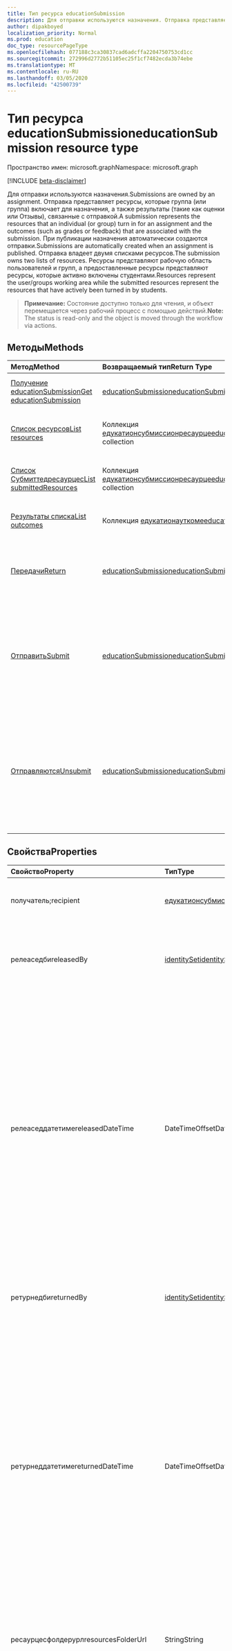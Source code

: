 ```yaml
---
title: Тип ресурса educationSubmission
description: Для отправки используются назначения. Отправка представляет ресурсы, которые может включить отдельный (или группа) для назначения, а также возвращаемую оценку или отзыв.
author: dipakboyed
localization_priority: Normal
ms.prod: education
doc_type: resourcePageType
ms.openlocfilehash: 077188c3ca30837cad6adcffa2204750753cd1cc
ms.sourcegitcommit: 272996d2772b51105ec25f1cf7482ecda3b74ebe
ms.translationtype: MT
ms.contentlocale: ru-RU
ms.lasthandoff: 03/05/2020
ms.locfileid: "42500739"
---
```

# <a name="educationsubmission-resource-type"></a><span data-ttu-id="71d58-104">Тип ресурса educationSubmission</span><span class="sxs-lookup"><span data-stu-id="71d58-104">educationSubmission resource type</span></span>

<span data-ttu-id="71d58-105">Пространство имен: microsoft.graph</span><span class="sxs-lookup"><span data-stu-id="71d58-105">Namespace: microsoft.graph</span></span>

[!INCLUDE [beta-disclaimer](../../includes/beta-disclaimer.md)]

<span data-ttu-id="71d58-106">Для отправки используются назначения.</span><span class="sxs-lookup"><span data-stu-id="71d58-106">Submissions are owned by an assignment.</span></span> <span data-ttu-id="71d58-107">Отправка представляет ресурсы, которые группа (или группа) включает для назначения, а также результаты (такие как оценки или Отзывы), связанные с отправкой.</span><span class="sxs-lookup"><span data-stu-id="71d58-107">A submission represents the resources that an individual (or group) turn in for an assignment and the outcomes (such as grades or feedback) that are associated with the submission.</span></span>
<span data-ttu-id="71d58-108">При публикации назначения автоматически создаются отправки.</span><span class="sxs-lookup"><span data-stu-id="71d58-108">Submissions are automatically created when an assignment is published.</span></span> <span data-ttu-id="71d58-109">Отправка владеет двумя списками ресурсов.</span><span class="sxs-lookup"><span data-stu-id="71d58-109">The submission owns two lists of resources.</span></span> <span data-ttu-id="71d58-110">Ресурсы представляют рабочую область пользователей и групп, а предоставленные ресурсы представляют ресурсы, которые активно включены студентами.</span><span class="sxs-lookup"><span data-stu-id="71d58-110">Resources represent the user/groups working area while the submitted resources represent the resources that have actively been turned in by students.</span></span>  

><span data-ttu-id="71d58-111">**Примечание:** Состояние доступно только для чтения, и объект перемещается через рабочий процесс с помощью действий.</span><span class="sxs-lookup"><span data-stu-id="71d58-111">**Note:** The status is read-only and the object is moved through the workflow via actions.</span></span> 

## <a name="methods"></a><span data-ttu-id="71d58-112">Методы</span><span class="sxs-lookup"><span data-stu-id="71d58-112">Methods</span></span>

| <span data-ttu-id="71d58-113">Метод</span><span class="sxs-lookup"><span data-stu-id="71d58-113">Method</span></span>           | <span data-ttu-id="71d58-114">Возвращаемый тип</span><span class="sxs-lookup"><span data-stu-id="71d58-114">Return Type</span></span>    |<span data-ttu-id="71d58-115">Описание</span><span class="sxs-lookup"><span data-stu-id="71d58-115">Description</span></span>|
|:---------------|:--------|:----------|
|[<span data-ttu-id="71d58-116">Получение educationSubmission</span><span class="sxs-lookup"><span data-stu-id="71d58-116">Get educationSubmission</span></span>](../api/educationsubmission-get.md) | [<span data-ttu-id="71d58-117">educationSubmission</span><span class="sxs-lookup"><span data-stu-id="71d58-117">educationSubmission</span></span>](educationsubmission.md) |<span data-ttu-id="71d58-118">Чтение свойств и связей объекта **educationSubmission** .</span><span class="sxs-lookup"><span data-stu-id="71d58-118">Read properties and relationships of an **educationSubmission** object.</span></span>|
|[<span data-ttu-id="71d58-119">Список ресурсов</span><span class="sxs-lookup"><span data-stu-id="71d58-119">List resources</span></span>](../api/educationsubmission-list-resources.md) |<span data-ttu-id="71d58-120">Коллекция [едукатионсубмиссионресаурце](educationsubmissionresource.md)</span><span class="sxs-lookup"><span data-stu-id="71d58-120">[educationSubmissionResource](educationsubmissionresource.md) collection</span></span>| <span data-ttu-id="71d58-121">Получение коллекции объектов **едукатионсубмиссионресаурце** .</span><span class="sxs-lookup"><span data-stu-id="71d58-121">Get an **educationSubmissionResource** object collection.</span></span>|
|[<span data-ttu-id="71d58-122">Список Субмиттедресаурцес</span><span class="sxs-lookup"><span data-stu-id="71d58-122">List submittedResources</span></span>](../api/educationsubmission-list-submittedresources.md) |<span data-ttu-id="71d58-123">Коллекция [едукатионсубмиссионресаурце](educationsubmissionresource.md)</span><span class="sxs-lookup"><span data-stu-id="71d58-123">[educationSubmissionResource](educationsubmissionresource.md) collection</span></span>| <span data-ttu-id="71d58-124">Получение коллекции объектов **едукатионсубмиссионресаурце** .</span><span class="sxs-lookup"><span data-stu-id="71d58-124">Get an **educationSubmissionResource** object collection.</span></span>|
|[<span data-ttu-id="71d58-125">Результаты списка</span><span class="sxs-lookup"><span data-stu-id="71d58-125">List outcomes</span></span>](../api/educationsubmission-list-outcomes.md) |<span data-ttu-id="71d58-126">Коллекция [едукатионауткоме](educationoutcome.md)</span><span class="sxs-lookup"><span data-stu-id="71d58-126">[educationOutcome](educationoutcome.md) collection</span></span>| <span data-ttu-id="71d58-127">Получение коллекции объектов **едукатионауткоме** .</span><span class="sxs-lookup"><span data-stu-id="71d58-127">Get an **educationOutcome** object collection.</span></span>|
|[<span data-ttu-id="71d58-128">Передачи</span><span class="sxs-lookup"><span data-stu-id="71d58-128">Return</span></span>](../api/educationsubmission-return.md)|[<span data-ttu-id="71d58-129">educationSubmission</span><span class="sxs-lookup"><span data-stu-id="71d58-129">educationSubmission</span></span>](educationsubmission.md)|<span data-ttu-id="71d58-130">Преподаватель использует возврат, чтобы показать, что оценки и отзывы могут отображаться для учащегося.</span><span class="sxs-lookup"><span data-stu-id="71d58-130">A teacher uses return to indicate that the grades/feedback can be shown to the student.</span></span>|
|[<span data-ttu-id="71d58-131">Отправить</span><span class="sxs-lookup"><span data-stu-id="71d58-131">Submit</span></span>](../api/educationsubmission-submit.md)|[<span data-ttu-id="71d58-132">educationSubmission</span><span class="sxs-lookup"><span data-stu-id="71d58-132">educationSubmission</span></span>](educationsubmission.md)|<span data-ttu-id="71d58-133">Для включения назначения учащийся использует функцию "послать".</span><span class="sxs-lookup"><span data-stu-id="71d58-133">A student uses submit to turn in the assignment.</span></span> <span data-ttu-id="71d58-134">При этом ресурсы будут скопированы в папку **субмиттедресаурцес** для ступенчатого и обновления состояния.</span><span class="sxs-lookup"><span data-stu-id="71d58-134">This will copy the resources into the **submittedResources** folder for grading and updates the status.</span></span>|
|[<span data-ttu-id="71d58-135">Отправляются</span><span class="sxs-lookup"><span data-stu-id="71d58-135">Unsubmit</span></span>](../api/educationsubmission-unsubmit.md)|[<span data-ttu-id="71d58-136">educationSubmission</span><span class="sxs-lookup"><span data-stu-id="71d58-136">educationSubmission</span></span>](educationsubmission.md)|<span data-ttu-id="71d58-137">Учащийся использует unsubmit, чтобы переместить состояние отправки от отправки к работе.</span><span class="sxs-lookup"><span data-stu-id="71d58-137">A student uses the unsubmit to move the state of the submission from submitted back to working.</span></span> <span data-ttu-id="71d58-138">При этом ресурсы будут скопированы в папку **воркингресаурцес** для ступенчатого и обновления состояния.</span><span class="sxs-lookup"><span data-stu-id="71d58-138">This will copy the resources into the **workingResources** folder for grading and updates the status.</span></span>|

## <a name="properties"></a><span data-ttu-id="71d58-139">Свойства</span><span class="sxs-lookup"><span data-stu-id="71d58-139">Properties</span></span>
| <span data-ttu-id="71d58-140">Свойство</span><span class="sxs-lookup"><span data-stu-id="71d58-140">Property</span></span>     | <span data-ttu-id="71d58-141">Тип</span><span class="sxs-lookup"><span data-stu-id="71d58-141">Type</span></span>   |<span data-ttu-id="71d58-142">Описание</span><span class="sxs-lookup"><span data-stu-id="71d58-142">Description</span></span>|
|:---------------|:--------|:----------|
|<span data-ttu-id="71d58-143">получатель;</span><span class="sxs-lookup"><span data-stu-id="71d58-143">recipient</span></span>|[<span data-ttu-id="71d58-144">едукатионсубмиссионреЦипиент</span><span class="sxs-lookup"><span data-stu-id="71d58-144">educationSubmissionRecipient</span></span>](educationsubmissionrecipient.md)|<span data-ttu-id="71d58-145">, Которому назначена эта отправка.</span><span class="sxs-lookup"><span data-stu-id="71d58-145">Who this submission is assigned to.</span></span>|
|<span data-ttu-id="71d58-146">релеаседби</span><span class="sxs-lookup"><span data-stu-id="71d58-146">releasedBy</span></span>|[<span data-ttu-id="71d58-147">identitySet</span><span class="sxs-lookup"><span data-stu-id="71d58-147">identitySet</span></span>](identityset.md)|<span data-ttu-id="71d58-148">Пользователь, который изменил состояние этой отправки на "выпущено".</span><span class="sxs-lookup"><span data-stu-id="71d58-148">User who moved the status of this submission to released.</span></span>|
|<span data-ttu-id="71d58-149">релеаседдатетиме</span><span class="sxs-lookup"><span data-stu-id="71d58-149">releasedDateTime</span></span>|<span data-ttu-id="71d58-150">DateTimeOffset</span><span class="sxs-lookup"><span data-stu-id="71d58-150">DateTimeOffset</span></span>|<span data-ttu-id="71d58-151">Момент времени, когда была выпущена отправка.</span><span class="sxs-lookup"><span data-stu-id="71d58-151">Moment in time when the submission was released.</span></span> <span data-ttu-id="71d58-152">Тип Timestamp представляет сведения о времени и дате с использованием формата ISO 8601 (всегда применяется формат UTC).</span><span class="sxs-lookup"><span data-stu-id="71d58-152">The Timestamp type represents date and time information using ISO 8601 format and is always in UTC time.</span></span> <span data-ttu-id="71d58-153">Например, значение полуночи 1 января 2014 г. в формате UTC выглядит так: `'2014-01-01T00:00:00Z'`.</span><span class="sxs-lookup"><span data-stu-id="71d58-153">For example, midnight UTC on Jan 1, 2014 would look like this: `'2014-01-01T00:00:00Z'`</span></span>|
|<span data-ttu-id="71d58-154">ретурнедби</span><span class="sxs-lookup"><span data-stu-id="71d58-154">returnedBy</span></span>|[<span data-ttu-id="71d58-155">identitySet</span><span class="sxs-lookup"><span data-stu-id="71d58-155">identitySet</span></span>](identityset.md)|<span data-ttu-id="71d58-156">Пользователь, который изменил состояние этой отправки на "возвращено".</span><span class="sxs-lookup"><span data-stu-id="71d58-156">User who moved the status of this submission to returned.</span></span>|
|<span data-ttu-id="71d58-157">ретурнеддатетиме</span><span class="sxs-lookup"><span data-stu-id="71d58-157">returnedDateTime</span></span>|<span data-ttu-id="71d58-158">DateTimeOffset</span><span class="sxs-lookup"><span data-stu-id="71d58-158">DateTimeOffset</span></span>|<span data-ttu-id="71d58-159">Момент времени, когда была возвращена отправка.</span><span class="sxs-lookup"><span data-stu-id="71d58-159">Moment in time when the submission was returned.</span></span> <span data-ttu-id="71d58-160">Тип Timestamp представляет сведения о времени и дате с использованием формата ISO 8601 (всегда применяется формат UTC).</span><span class="sxs-lookup"><span data-stu-id="71d58-160">The Timestamp type represents date and time information using ISO 8601 format and is always in UTC time.</span></span> <span data-ttu-id="71d58-161">Например, значение полуночи 1 января 2014 г. в формате UTC выглядит так: `'2014-01-01T00:00:00Z'`.</span><span class="sxs-lookup"><span data-stu-id="71d58-161">For example, midnight UTC on Jan 1, 2014 would look like this: `'2014-01-01T00:00:00Z'`</span></span>|
|<span data-ttu-id="71d58-162">ресаурцесфолдерурл</span><span class="sxs-lookup"><span data-stu-id="71d58-162">resourcesFolderUrl</span></span>|<span data-ttu-id="71d58-163">String</span><span class="sxs-lookup"><span data-stu-id="71d58-163">String</span></span>|<span data-ttu-id="71d58-164">Папка, в которой должны храниться все файловые ресурсы для этой отправки.</span><span class="sxs-lookup"><span data-stu-id="71d58-164">Folder where all file resources for this submission need to be stored.</span></span>|
|<span data-ttu-id="71d58-165">status</span><span class="sxs-lookup"><span data-stu-id="71d58-165">status</span></span>|<span data-ttu-id="71d58-166">string</span><span class="sxs-lookup"><span data-stu-id="71d58-166">string</span></span>| <span data-ttu-id="71d58-167">Только для чтения.</span><span class="sxs-lookup"><span data-stu-id="71d58-167">Read-Only.</span></span> <span data-ttu-id="71d58-168">Возможные значения: `working`, `submitted`, `released`, `returned`.</span><span class="sxs-lookup"><span data-stu-id="71d58-168">Possible values are: `working`, `submitted`, `released`, `returned`.</span></span>|
|<span data-ttu-id="71d58-169">субмиттедби</span><span class="sxs-lookup"><span data-stu-id="71d58-169">submittedBy</span></span>|[<span data-ttu-id="71d58-170">identitySet</span><span class="sxs-lookup"><span data-stu-id="71d58-170">identitySet</span></span>](identityset.md)|<span data-ttu-id="71d58-171">Пользователь, который переместил ресурс в отправленное состояние.</span><span class="sxs-lookup"><span data-stu-id="71d58-171">User who moved the resource into the submitted state.</span></span>|
|<span data-ttu-id="71d58-172">субмиттеддатетиме</span><span class="sxs-lookup"><span data-stu-id="71d58-172">submittedDateTime</span></span>|<span data-ttu-id="71d58-173">DateTimeOffset</span><span class="sxs-lookup"><span data-stu-id="71d58-173">DateTimeOffset</span></span>|<span data-ttu-id="71d58-174">Момент времени, когда отправка была перемещена в состояние отправлено.</span><span class="sxs-lookup"><span data-stu-id="71d58-174">Moment in time when the submission was moved into the submitted state.</span></span> <span data-ttu-id="71d58-175">Тип Timestamp представляет сведения о времени и дате с использованием формата ISO 8601 (всегда применяется формат UTC).</span><span class="sxs-lookup"><span data-stu-id="71d58-175">The Timestamp type represents date and time information using ISO 8601 format and is always in UTC time.</span></span> <span data-ttu-id="71d58-176">Например, значение полуночи 1 января 2014 г. в формате UTC выглядит так: `'2014-01-01T00:00:00Z'`.</span><span class="sxs-lookup"><span data-stu-id="71d58-176">For example, midnight UTC on Jan 1, 2014 would look like this: `'2014-01-01T00:00:00Z'`</span></span>|
|<span data-ttu-id="71d58-177">унсубмиттедби</span><span class="sxs-lookup"><span data-stu-id="71d58-177">unsubmittedBy</span></span>|[<span data-ttu-id="71d58-178">identitySet</span><span class="sxs-lookup"><span data-stu-id="71d58-178">identitySet</span></span>](identityset.md)|<span data-ttu-id="71d58-179">Пользователь, который переместит ресурс в рабочее состояние.</span><span class="sxs-lookup"><span data-stu-id="71d58-179">User who moved the resource from submitted into the working state.</span></span>|
|<span data-ttu-id="71d58-180">унсубмиттеддатетиме</span><span class="sxs-lookup"><span data-stu-id="71d58-180">unsubmittedDateTime</span></span>|<span data-ttu-id="71d58-181">DateTimeOffset</span><span class="sxs-lookup"><span data-stu-id="71d58-181">DateTimeOffset</span></span>|<span data-ttu-id="71d58-182">Момент времени, когда отправка перемещается из состояния отправки в рабочее состояние.</span><span class="sxs-lookup"><span data-stu-id="71d58-182">Moment in time when the submission was moved from submitted into the working state.</span></span> <span data-ttu-id="71d58-183">Тип Timestamp представляет сведения о времени и дате с использованием формата ISO 8601 (всегда применяется формат UTC).</span><span class="sxs-lookup"><span data-stu-id="71d58-183">The Timestamp type represents date and time information using ISO 8601 format and is always in UTC time.</span></span> <span data-ttu-id="71d58-184">Например, значение полуночи 1 января 2014 г. в формате UTC выглядит так: `'2014-01-01T00:00:00Z'`.</span><span class="sxs-lookup"><span data-stu-id="71d58-184">For example, midnight UTC on Jan 1, 2014 would look like this: `'2014-01-01T00:00:00Z'`</span></span>|

## <a name="relationships"></a><span data-ttu-id="71d58-185">Связи</span><span class="sxs-lookup"><span data-stu-id="71d58-185">Relationships</span></span>
| <span data-ttu-id="71d58-186">Связь</span><span class="sxs-lookup"><span data-stu-id="71d58-186">Relationship</span></span> | <span data-ttu-id="71d58-187">Тип</span><span class="sxs-lookup"><span data-stu-id="71d58-187">Type</span></span>   |<span data-ttu-id="71d58-188">Описание</span><span class="sxs-lookup"><span data-stu-id="71d58-188">Description</span></span>|
|:---------------|:--------|:----------|
|<span data-ttu-id="71d58-189">resources</span><span class="sxs-lookup"><span data-stu-id="71d58-189">resources</span></span>|<span data-ttu-id="71d58-190">Коллекция [едукатионсубмиссионресаурце](educationsubmissionresource.md)</span><span class="sxs-lookup"><span data-stu-id="71d58-190">[educationSubmissionResource](educationsubmissionresource.md) collection</span></span>| <span data-ttu-id="71d58-191">Допускается значение null.</span><span class="sxs-lookup"><span data-stu-id="71d58-191">Nullable.</span></span>|
|<span data-ttu-id="71d58-192">субмиттедресаурцес</span><span class="sxs-lookup"><span data-stu-id="71d58-192">submittedResources</span></span>|<span data-ttu-id="71d58-193">Коллекция [едукатионсубмиссионресаурце](educationsubmissionresource.md)</span><span class="sxs-lookup"><span data-stu-id="71d58-193">[educationSubmissionResource](educationsubmissionresource.md) collection</span></span>| <span data-ttu-id="71d58-194">Только для чтения.</span><span class="sxs-lookup"><span data-stu-id="71d58-194">Read-only.</span></span> <span data-ttu-id="71d58-195">Допускается значение null.</span><span class="sxs-lookup"><span data-stu-id="71d58-195">Nullable.</span></span>|
|<span data-ttu-id="71d58-196">результаты</span><span class="sxs-lookup"><span data-stu-id="71d58-196">outcomes</span></span>|<span data-ttu-id="71d58-197">Коллекция [едукатионауткоме](educationOutcome.md) .</span><span class="sxs-lookup"><span data-stu-id="71d58-197">[educationOutcome](educationOutcome.md) collection.</span></span> <span data-ttu-id="71d58-198">Содержит оценки, Отзывы и/или рубрикс сведения, которые преподаватель назначает этой отправке</span><span class="sxs-lookup"><span data-stu-id="71d58-198">Holds grades, feedback and/or rubrics information the teacher assigns to this submission</span></span>|<span data-ttu-id="71d58-199">Чтение и запись.</span><span class="sxs-lookup"><span data-stu-id="71d58-199">Read-Write.</span></span> <span data-ttu-id="71d58-200">Допускается значение null.</span><span class="sxs-lookup"><span data-stu-id="71d58-200">Nullable.</span></span>|

## <a name="json-representation"></a><span data-ttu-id="71d58-201">Представление JSON</span><span class="sxs-lookup"><span data-stu-id="71d58-201">JSON representation</span></span>

<span data-ttu-id="71d58-202">Ниже указано представление ресурса в формате JSON.</span><span class="sxs-lookup"><span data-stu-id="71d58-202">The following is a JSON representation of the resource.</span></span>

<!-- {
  "blockType": "resource",
  "keyProperty": "id",
  "optionalProperties": [

  ],
  "@odata.type": "microsoft.graph.educationSubmission"
}-->

```json
{
    "id":"String (identifier)",
    "recipient":{"@odata.type":"microsoft.graph.educationSubmissionRecipient"},
    "returnedBy":{"@odata.type":"microsoft.graph.identitySet"},
    "returnedDateTime":"String (timestamp)",
    "resourcesFolderUrl":"String",
    "status":"string",
    "submittedBy":{"@odata.type":"microsoft.graph.identitySet"},
    "submittedDateTime":"String (timestamp)",
    "unsubmittedBy":{"@odata.type":"microsoft.graph.identitySet"},
    "unsubmittedDateTime":"String (timestamp)",
    "releasedBy":{"@odata.type":"microsoft.graph.identitySet"},
    "releasedDateTime":"String (timestamp)"
}
```

<!-- uuid: 8fcb5dbc-d5aa-4681-8e31-b001d5168d79
2015-10-25 14:57:30 UTC -->
<!--
{
  "type": "#page.annotation",
  "description": "educationSubmission resource",
  "keywords": "",
  "section": "documentation",
  "tocPath": "",
  "suppressions": []
}
-->
